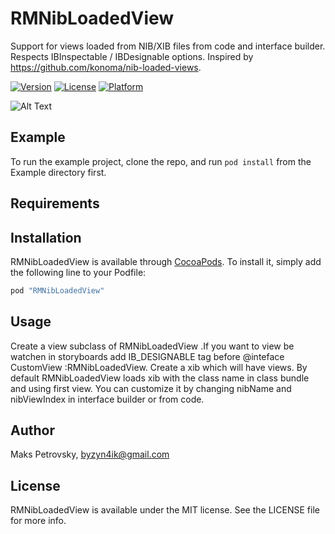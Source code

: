 # RMNibLoadedView

Support for views loaded from NIB/XIB files from code and interface builder.
Respects IBInspectable / IBDesignable options. Inspired by https://github.com/konoma/nib-loaded-views.


[![Version](https://img.shields.io/cocoapods/v/RMNibLoadedView.svg?style=flat)](http://cocoapods.org/pods/RMNibLoadedView)
[![License](https://img.shields.io/cocoapods/l/RMNibLoadedView.svg?style=flat)](http://cocoapods.org/pods/RMNibLoadedView)
[![Platform](https://img.shields.io/cocoapods/p/RMNibLoadedView.svg?style=flat)](http://cocoapods.org/pods/RMNibLoadedView)

![Alt Text](https://github.com/byzyn4ik/RMNibLoadedView/GIFs/demo.gif)


## Example

To run the example project, clone the repo, and run `pod install` from the Example directory first.

## Requirements

## Installation

RMNibLoadedView is available through [CocoaPods](http://cocoapods.org). To install
it, simply add the following line to your Podfile:

```ruby
pod "RMNibLoadedView"
```
## Usage

Create a view subclass of RMNibLoadedView .If you want to view be watchen in storyboards add IB_DESIGNABLE tag before @inteface CustomView  :RMNibLoadedView.
Create  a xib which will have views. By default RMNibLoadedView loads xib with the class name in class bundle and using first view. You can customize it by changing nibName and nibViewIndex in interface builder or from code.

## Author

Maks Petrovsky, byzyn4ik@gmail.com

## License

RMNibLoadedView is available under the MIT license. See the LICENSE file for more info.
